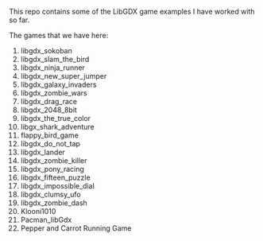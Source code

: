 This repo contains some of the LibGDX game examples I have worked with so far.

The games that we have here:
<ol>
    <li>libgdx_sokoban</li>
    <li>libgdx_slam_the_bird</li>
    <li>libgdx_ninja_runner</li>
    <li>libgdx_new_super_jumper</li>
    <li>libgdx_galaxy_invaders</li>
    <li>libgdx_zombie_wars</li>
    <li>libgdx_drag_race</li>
    <li>libgdx_2048_8bit</li>
    <li>libgdx_the_true_color</li>
    <li>libgx_shark_adventure</li>
    <li>flappy_bird_game</li>
    <li>libgdx_do_not_tap</li>
    <li>libgdx_lander</li>
    <li>libgdx_zombie_killer</li>
    <li>libgdx_pony_racing</li>
    <li>libgdx_fifteen_puzzle</li>
    <li>libgdx_impossible_dial</li>
    <li>libgdx_clumsy_ufo</li>
    <li>libgdx_zombie_dash</li>
    <li>Klooni1010</li>
    <li>Pacman_libGdx</li>
    <li>Pepper and Carrot Running Game</li>
</ol>
